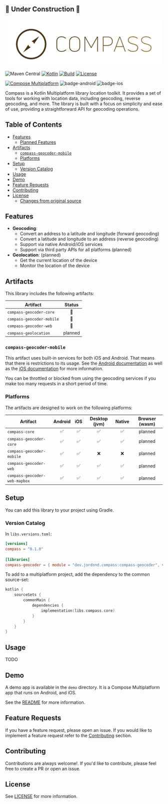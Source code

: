 ## 🚧 Under Construction 🚧

<img width="500px" src="art/logo-full.png" alt="logo"/>
<br />

![Maven Central](https://img.shields.io/maven-central/v/dev.jordond/compass)
[![Kotlin](https://img.shields.io/badge/kotlin-v1.9.23-blue.svg?logo=kotlin)](http://kotlinlang.org)
[![Build](https://github.com/jordond/compass/actions/workflows/ci.yml/badge.svg)](https://github.com/jordond/compass/actions/workflows/ci.yml)
[![License](https://img.shields.io/github/license/jordond/compass)](https://opensource.org/license/mit/)

[![Compose Multiplatform](https://img.shields.io/badge/Compose%20Multiplatform-v1.6.1-blue)](https://github.com/JetBrains/compose-multiplatform)
![badge-android](http://img.shields.io/badge/platform-android-6EDB8D.svg?style=flat)
![badge-ios](http://img.shields.io/badge/platform-ios-CDCDCD.svg?style=flat)

Compass is a Kotlin Multiplatform library location toolkit. It provides a set of tools for working
with location data, including geocoding, reverse geocoding, and more. The
library is built with a focus on simplicity and ease of use, providing a straightforward API for
geocoding operations.

## Table of Contents

- [Features](#features)
    - [Planned Features](#planned-features)
- [Artifacts](#artifacts)
    - [`compass-geocoder-mobile`](#compass-geocoder-mobile)
    - [Platforms](#platforms)
- [Setup](#setup)
    - [Version Catalog](#version-catalog)
- [Usage](#usage)
- [Demo](#demo)
- [Feature Requests](#feature-requests)
- [Contributing](#contributing)
- [License](#license)
    - [Changes from original source](#changes-from-original-source)

## Features

- **Geocoding**:
    - Convert an address to a latitude and longitude (forward geocoding)
    - Convert a latitude and longitude to an address (reverse geocoding)
    - Support via native Android/iOS services
    - Support via third party APIs for all platforms (planned)
- **Geolocation**: (planned)
    - Get the current location of the device
    - Monitor the location of the device

## Artifacts

This library includes the following artifacts:

| Artifact                  | Status  |
|---------------------------|:-------:|
| `compass-geocoder-core`   |   🚧    |
| `compass-geocoder-mobile` |   🚧    |
| `compass-geocoder-web`    |   🚧    |
| `compass-geolocation`     | planned |

### `compass-geocoder-mobile`

This artifact uses built-in services for both iOS and Android. That means that there is restrictions
to its usage. See
the [Android documentation](https://developer.android.com/reference/android/location/Geocoder) as
well as the [iOS documentation](https://developer.apple.com/documentation/corelocation/clgeocoder)
for more information.

You can be throttled or blocked from using the geocoding services if you make too many requests in a
short period of time.

### Platforms

The artifacts are designed to work on the following platforms:

| Artifact                      | Android | iOS | Desktop (jvm) | Native | Browser (wasm) |
|-------------------------------|:-------:|:---:|:-------------:|:------:|:--------------:|
| `compass-core`                |    ✅    |  ✅  |       ✅       |   ✅    |    planned     |
| `compass-geocoder-core`       |    ✅    |  ✅  |       ✅       |   ✅    |    planned     |
| `compass-geocoder-mobile`     |    ✅    |  ✅  |       ❌       |   ❌    |    planned     |
| `compass-geocoder-web`        |    ✅    |  ✅  |       ✅       |   ✅    |    planned     |
| `compass-geocoder-web-mapbox` |    ✅    |  ✅  |       ✅       |   ✅    |    planned     |

## Setup

You can add this library to your project using Gradle.

### Version Catalog

In `libs.versions.toml`:

```toml
[versions]
compass = "0.1.0"

[libraries]
compass-geocoder = { module = "dev.jordond.compass:compass-geocoder", version.ref = "compass" }
```

To add to a multiplatform project, add the dependency to the common source-set:

```kotlin
kotlin {
    sourceSets {
        commonMain {
            dependencies {
                implementation(libs.compass.core)
            }
        }
    }
}
```

## Usage

TODO

## Demo

A demo app is available in the `demo` directory. It is a Compose Multiplatform app that runs on
Android, and iOS.

See the [README](demo/README.md) for more information.

## Feature Requests

If you have a feature request, please open an issue. If you would like to implement a feature
request refer to the [Contributing](#contributing) section.

## Contributing

Contributions are always welcome!. If you'd like to contribute, please feel free to create a PR or
open an issue.

## License

See [LICENSE](LICENSE) for more information.
